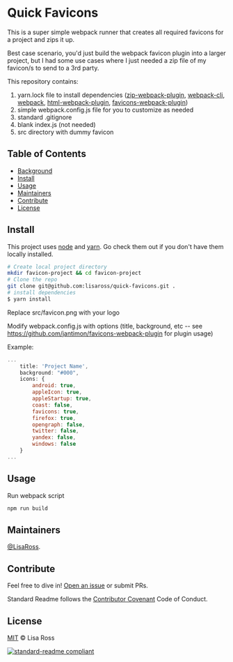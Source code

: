 # Quick Favicons

This is a super simple webpack runner that creates all required favicons for a project and zips it up.

Best case scenario, you'd just build the webpack favicon plugin into a larger project, but I had some use cases where I just needed a zip file of my favicon/s to send to a 3rd party.

This repository contains:

1. yarn.lock file to install dependencies ([zip-webpack-plugin](https://yarnpkg.com/en/package/zip-webpack-plugin), [webpack-cli](https://yarnpkg.com/en/package/webpack-cli), [webpack](https://yarnpkg.com/en/package/webpack), [html-webpack-plugin](https://yarnpkg.com/en/package/html-webpack-plugin), [favicons-webpack-plugin](https://yarnpkg.com/en/package/favicons-webpack-plugin))
2. simple webpack.config.js file for you to customize as needed
3. standard .gitignore
4. blank index.js (not needed)
5. src directory with dummy favicon

## Table of Contents

- [Background](#background)
- [Install](#install)
- [Usage](#usage)
- [Maintainers](#maintainers)
- [Contribute](#contribute)
- [License](#license)

## Install

This project uses [node](http://nodejs.org) and [yarn](https://yarnpkg.com/). Go check them out if you don't have them locally installed.

```sh
# Create local project directory
mkdir favicon-project && cd favicon-project
# Clone the repo
git clone git@github.com:lisaross/quick-favicons.git .
# install dependencies
$ yarn install
```

Replace src/favicon.png with your logo

Modify webpack.config.js with options (title, background, etc -- see https://github.com/jantimon/favicons-webpack-plugin for plugin usage)

Example:

```javascript
...
    title: 'Project Name',
    background: "#000",
    icons: {
        android: true,
        appleIcon: true,
        appleStartup: true,
        coast: false,
        favicons: true,
        firefox: true,
        opengraph: false,
        twitter: false,
        yandex: false,
        windows: false
    }
...
```

## Usage

Run webpack script

```sh
npm run build
```

## Maintainers

[@LisaRoss](https://github.com/lisaross).

## Contribute

Feel free to dive in! [Open an issue](https://github.com/lisaross/quick-favicons/issues/new) or submit PRs.

Standard Readme follows the [Contributor Covenant](http://contributor-covenant.org/version/1/3/0/) Code of Conduct.

## License

[MIT](LICENSE) © Lisa Ross


[![standard-readme compliant](https://img.shields.io/badge/readme%20style-standard-brightgreen.svg?style=flat-square)](https://github.com/RichardLitt/standard-readme)

